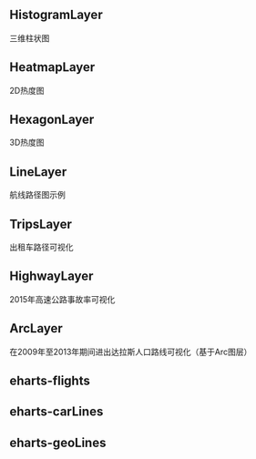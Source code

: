 <!-- # deck.gl
deck.gl是由Uber开发并开源出来的基于WebGL的大数据量可视化框架旨在简化大型数据集的可视化。它使用户能够通过现有图层的组合快速获得比较酷炫的视觉效果，同时提供完整的体系结构，将基于WebGL的高级可视化打包为可重用的JavaScript层。

官方地址：[https://deck.gl](https://deck.gl) -->

<!-- 演示修改 native，style="display:none"  sidebar，style="display:none"  page，style="padding-left:0" page-nav,style="display:none"-->

## HistogramLayer

三维柱状图

<ClientOnly>
<code-view name="histogram"/>
</ClientOnly>

## HeatmapLayer

2D热度图

<ClientOnly>
<code-view name="heatmap" />
</ClientOnly>

## HexagonLayer

3D热度图

<ClientOnly>
  <code-view name="deckgl-heatmap3d" />
</ClientOnly>

## LineLayer

航线路径图示例

<ClientOnly>
  <code-view name="deckgl-line" />
</ClientOnly>

## TripsLayer

出租车路径可视化

<ClientOnly>
  <code-view name="deckgl-trips" />
</ClientOnly>

## HighwayLayer

2015年高速公路事故率可视化

<ClientOnly>
  <code-view name="deckgl-highway" />
</ClientOnly>

## ArcLayer

在2009年至2013年期间进出达拉斯人口路线可视化（基于Arc图层）

<ClientOnly>
  <code-view name="deckgl-arc" />
</ClientOnly>

## eharts-flights

<ClientOnly>
<code-view name="echarts-fligths" :isCodeView="false"/>
</ClientOnly>

## eharts-carLines

<ClientOnly>
<code-view name="echarts-carlines" :isCodeView="false"/>
</ClientOnly>

## eharts-geoLines

<ClientOnly>
<code-view name="echarts-geolines" :isCodeView="true"/>
</ClientOnly>
